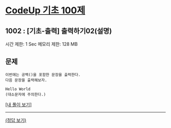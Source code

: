 # [CodeUp 기초 100제](https://codeup.kr/problem.php?id=1002)

## 1002 : [기초-출력] 출력하기02(설명)

시간 제한: 1 Sec  메모리 제한: 128 MB

## 문제

    이번에는 공백()을 포함한 문장을 출력한다.
    다음 문장을 출력해보자.

    Hello World
    (대소문자에 주의한다.)

[[내 풀이 보기]](https://github.com/flexboni/code_up/blob/master/1002/myCode.cpp)

---

[(정답 보기)](https://codeup.kr/showsource.php?id=424999)
